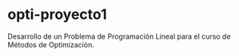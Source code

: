 # opti-proyecto1
Desarrollo de un Problema de Programación Lineal para el curso de Métodos de Optimización.
